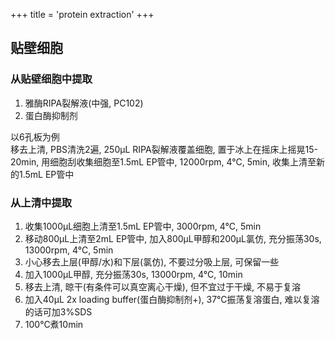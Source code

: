+++
title = 'protein extraction'
+++

## 贴壁细胞

### 从贴壁细胞中提取

1. 雅酶RIPA裂解液(中强, PC102)
2. 蛋白酶抑制剂

以6孔板为例  
移去上清, PBS清洗2遍, 250μL RIPA裂解液覆盖细胞, 置于冰上在摇床上摇晃15-20min, 用细胞刮收集细胞至1.5mL EP管中, 12000rpm, 4°C, 5min, 收集上清至新的1.5mL EP管中  

### 从上清中提取

1. 收集1000μL细胞上清至1.5mL EP管中, 3000rpm, 4°C, 5min
2. 移动800μL上清至2mL EP管中, 加入800μL甲醇和200μL氯仿, 充分振荡30s, 13000rpm, 4°C, 5min
3. 小心移去上层(甲醇/水)和下层(氯仿), 不要过分吸上层, 可保留一些
4. 加入1000μL甲醇, 充分振荡30s, 13000rpm, 4°C, 10min
5. 移去上清, 晾干(有条件可以真空离心干燥), 但不宜过于干燥, 不易于复溶
6. 加入40μL 2x loading buffer(蛋白酶抑制剂+), 37°C振荡复溶蛋白, 难以复溶的话可加3%SDS
7. 100°C煮10min